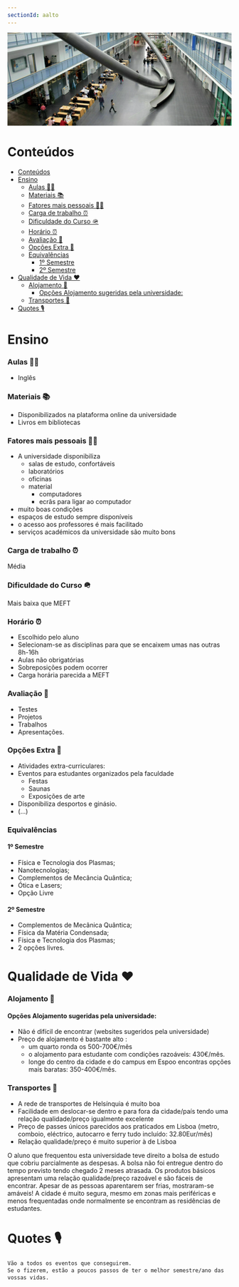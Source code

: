 ```yaml
---
sectionId: aalto
---
```


<img src="images/tum.webp" alt="TUM" class="rounded-image">

# Conteúdos

-   [Conteúdos](#conteúdos)
-   [Ensino](#ensino)
    -   [Aulas 👩‍🏫](#aulas-)
    -   [Materiais 📚](#materiais-)
    -   [Fatores mais pessoais 🙍‍♂️](#fatores-mais-pessoais-️)
    -   [Carga de trabalho ⏰](#carga-de-trabalho-)
    -   [Dificuldade do Curso 🪖](#dificuldade-do-curso-)
    -   [Horário ⏰](#horário-)
    -   [Avaliação 🧐](#avaliação-)
    -   [Opções Extra 🏅](#opções-extra-)
    -   [Equivalências](#equivalências)
        -   [1º Semestre](#1º-semestre)
        -   [2º Semestre](#2º-semestre)
-   [Qualidade de Vida ❤️](#qualidade-de-vida-️)
    -   [Alojamento 🏡](#alojamento-)
        -   [Opções Alojamento sugeridas pela universidade:](#opções-alojamento-sugeridas-pela-universidade)
    -   [Transportes 🚌](#transportes-)
-   [Quotes 🎙️](#quotes-️)

# Ensino

### Aulas 👩‍🏫

-   Inglês

### Materiais 📚

-   Disponibilizados na plataforma online da universidade
-   Livros em bibliotecas

### Fatores mais pessoais 🙍‍♂️

-   A universidade disponibiliza
    -   salas de estudo, confortáveis
    -   laboratórios
    -   oficinas
    -   material
        -   computadores
        -   ecrãs para ligar ao computador
-   muito boas condições
-   espaços de estudo sempre disponíveis
-   o acesso aos professores é mais facilitado
-   serviços académicos da universidade são muito bons

### Carga de trabalho ⏰

Média

### Dificuldade do Curso 🪖

Mais baixa que MEFT

### Horário ⏰

-   Escolhido pelo aluno
-   Selecionam-se as disciplinas para que se encaixem umas nas outras 8h-16h
-   Aulas não obrigatórias
-   Sobreposições podem ocorrer
-   Carga horária parecida a MEFT

### Avaliação 🧐

-   Testes
-   Projetos
-   Trabalhos
-   Apresentações.

### Opções Extra 🏅

-   Atividades extra-curriculares:
-   Eventos para estudantes organizados pela faculdade
    -   Festas
    -   Saunas
    -   Exposições de arte
-   Disponibiliza desportos e ginásio.
-   (...)

### Equivalências

#### 1º Semestre

-   Física e Tecnologia dos Plasmas;
-   Nanotecnologias;
-   Complementos de Mecância Quântica;
-   Ótica e Lasers;
-   Opção Livre

#### 2º Semestre

-   Complementos de Mecânica Quântica;
-   Física da Matéria Condensada;
-   Física e Tecnologia dos Plasmas;
-   2 opções livres.

# Qualidade de Vida ❤️

### Alojamento 🏡

#### Opções Alojamento sugeridas pela universidade:

-   Não é difícil de encontrar (websites sugeridos pela universidade)
-   Preço de alojamento é bastante alto :
    -   um quarto ronda os 500-700€/mês
    -   o alojamento para estudante com condições razoáveis: 430€/mês.
    -   longe do centro da cidade e do campus em Espoo encontras opções mais baratas: 350-400€/mês.

### Transportes 🚌

-   A rede de transportes de Helsínquia é muito boa
-   Facilidade em deslocar-se dentro e para fora da cidade/país tendo uma relação qualidade/preço igualmente excelente
-   Preço de passes únicos parecidos aos praticados em Lisboa (metro, comboio, eléctrico, autocarro e ferry tudo incluído: 32.80Eur/mês)
-   Relação qualidade/preço é muito superior à de Lisboa

O aluno que frequentou esta universidade teve direito a bolsa de estudo que cobriu parcialmente as despesas. A bolsa não foi entregue dentro do tempo previsto tendo chegado 2 meses atrasada.
Os produtos básicos apresentam uma relação qualidade/preço razoável e são fáceis de encontrar.
Apesar de as pessoas aparentarem ser frias, mostraram-se amáveis! A cidade é muito segura, mesmo em zonas mais periféricas e menos frequentadas onde normalmente se encontram as residências de estudantes.

# Quotes 🎙️

```
Vão a todos os eventos que conseguirem.
Se o fizerem, estão a poucos passos de ter o melhor semestre/ano das vossas vidas.
```

